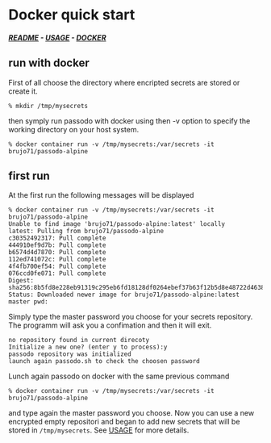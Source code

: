 # Docker quick start
#####  [README](https://github.com/brujo71/passodo.sh/blob/main/README.md) - [USAGE](https://github.com/brujo71/passodo.sh/blob/main/USAGE.md) - [DOCKER](https://github.com/brujo71/passodo.sh/blob/main/DOCKER.md)
## run with docker
First of all choose the directory where encripted secrets are stored or create it.
```
% mkdir /tmp/mysecrets
```
then symply run passodo with docker using then -v option to specify the working directory on your host system.
```
% docker container run -v /tmp/mysecrets:/var/secrets -it brujo71/passodo-alpine 
```
## first run
At the first run the following messages will be displayed
```
% docker container run -v /tmp/mysecrets:/var/secrets -it brujo71/passodo-alpine
Unable to find image 'brujo71/passodo-alpine:latest' locally
latest: Pulling from brujo71/passodo-alpine
c30352492317: Pull complete 
444910ef9d7b: Pull complete 
b6574d4d7870: Pull complete 
112ed741072c: Pull complete 
4f4fb700ef54: Pull complete 
076ccd0fe071: Pull complete 
Digest: sha256:8b5fd8e228eb91319c295eb6fd18128df0264ebef37b63f12b5d8e48722d4638
Status: Downloaded newer image for brujo71/passodo-alpine:latest
master pwd: 
```
Simply type the master password you choose for your secrets repository.
The programm will ask you a confimation and then it will exit.
```
no repository found in current direcoty
Initialize a new one? (enter y to process):y
passodo repository was initialized
launch again passodo.sh to check the choosen password
```
Lunch again passodo on docker with the same previous command
```
% docker container run -v /tmp/mysecrets:/var/secrets -it brujo71/passodo-alpine 
```
and type again the master password you choose.
Now you can use a new encrypted empty repositori and began to add new secrets that will be stored in `/tmp/mysecrets`. See [USAGE](https://github.com/brujo71/passodo.sh/blob/main/USAGE.md) for more details.